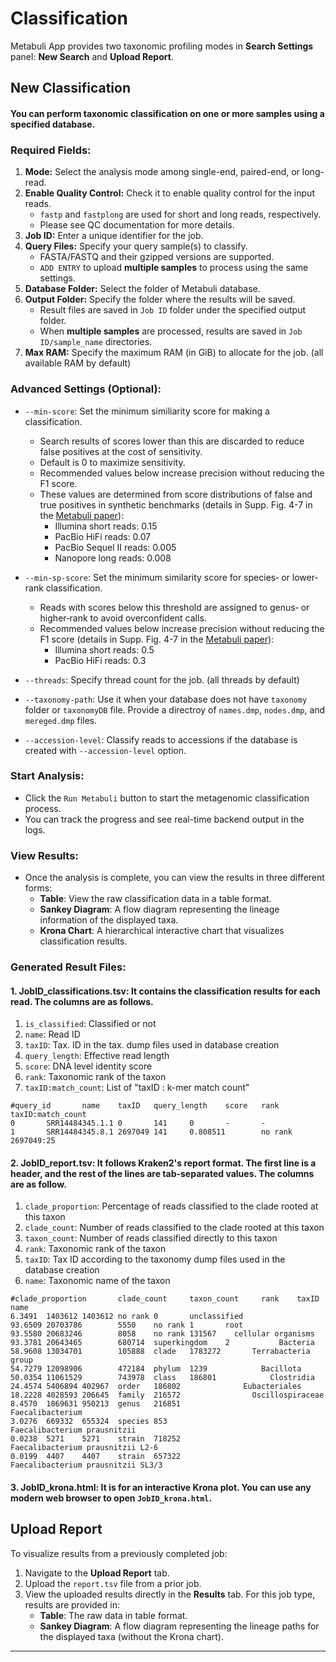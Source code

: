 # Classification
Metabuli App provides two taxonomic profiling modes in **Search Settings** panel: **New Search** and **Upload Report**.
<!-- <img alt="SearchPage_Demo_Image" src="https://github.com/user-attachments/assets/9ab5a86c-5603-4dc7-be3b-baf2ed490ef0" style="max-height: 600px; width: auto;"> -->

## New Classification
#### You can perform taxonomic classification on one or more samples using a specified database.
### Required Fields:
1. **Mode:** Select the analysis mode among single-end, paired-end, or long-read.
2. **Enable Quality Control:** Check it to enable quality control for the input reads. 
    - `fastp` and `fastplong` are used for short and long reads, respectively.
    - Please see QC documentation for more details.
3. **Job ID:** Enter a unique identifier for the job.
4. **Query Files:** Specify your query sample(s) to classify.
    - FASTA/FASTQ and their gzipped versions are supported.
    - `ADD ENTRY` to upload **multiple samples** to process using the same settings.
5. **Database Folder:** Select the folder of Metabuli database.
6. **Output Folder:** Specify the folder where the results will be saved.
    - Result files are saved in `Job ID` folder under the specified output folder.
    - When **multiple samples** are processed, results are saved in `Job ID/sample_name` directories.
7. **Max RAM:** Specify the maximum RAM (in GiB) to allocate for the job. (all available RAM by default)

### Advanced Settings (Optional): 
- `--min-score`: Set the minimum similiarity score for making a classification. 
    - Search results of scores lower than this are discarded to reduce false positives at the cost of sensitivity.
    - Default is 0 to maximize sensitivity.
    - Recommended values below increase precision without reducing the F1 score.
    - These values are determined from score distributions of false and true positives in synthetic benchmarks (details in Supp. Fig. 4-7 in the [Metabuli paper](https://www.nature.com/articles/s41592-024-02273-y.epdf?sharing_token=je_2D5Su0-xVOSjuKSAXF9RgN0jAjWel9jnR3ZoTv0M7gE7NDF_xi_3sW8QdRiwfSJNwqaXItSoeCvr7cvcoQxKLt0oROgWc6urmki9tP80cXEuHPN0D7b4y9y3i8Yv7sZw8MxxhAj7W6p9eZE2zaK3eozdOkXvwADVfso9cXIM%3D)):
        - Illumina short reads: 0.15 
        - PacBio HiFi reads: 0.07
        - PacBio Sequel II reads: 0.005
        - Nanopore long reads: 0.008
- `--min-sp-score`: Set the minimum similarity score for species‐ or lower‐rank classification.
    - Reads with scores below this threshold are assigned to genus‐ or higher‐rank to avoid overconfident calls.
    - Recommended values below increase precision without reducing the F1 score (details in Supp. Fig. 4-7 in the [Metabuli paper](https://www.nature.com/articles/s41592-024-02273-y.epdf?sharing_token=je_2D5Su0-xVOSjuKSAXF9RgN0jAjWel9jnR3ZoTv0M7gE7NDF_xi_3sW8QdRiwfSJNwqaXItSoeCvr7cvcoQxKLt0oROgWc6urmki9tP80cXEuHPN0D7b4y9y3i8Yv7sZw8MxxhAj7W6p9eZE2zaK3eozdOkXvwADVfso9cXIM%3D)):
        - Illumina short reads: 0.5 
        - PacBio HiFi reads: 0.3        
- `--threads`: Specify thread count for the job. (all threads by default)


- `--taxonomy-path`: Use it when your database does not have `taxonomy` folder or `taxonomyDB` file. Provide a directroy of `names.dmp`, `nodes.dmp`, and `mereged.dmp` files. 
- `--accession-level`: Classify reads to accessions if the database is created with `--accession-level` option.

### Start Analysis: 
- Click the `Run Metabuli` button to start the metagenomic classification process.
- You can track the progress and see real-time backend output in the logs.

### View Results: 
   - Once the analysis is complete, you can view the results in three different forms:
     - **Table**: View the raw classification data in a table format.
     - **Sankey Diagram**: A flow diagram representing the lineage information of the displayed taxa.
     - **Krona Chart**: A hierarchical interactive chart that visualizes classification results.

### Generated Result Files:
#### 1. JobID_classifications.tsv: It contains the classification results for each read. The columns are as follows.
1. `is_classified`: Classified or not
2. `name`: Read ID
3. `taxID`: Tax. ID in the tax. dump files used in database creation
4. `query_length`: Effective read length
5. `score`: DNA level identity score
6. `rank`: Taxonomic rank of the taxon
7. `taxID:match_count`: List of "taxID : k-mer match count"
```
#query_id       name    taxID   query_length    score   rank    taxID:match_count
0       SRR14484345.1.1 0       141     0       -       -
1       SRR14484345.8.1 2697049 141     0.808511        no rank 2697049:25
```
#### 2. JobID_report.tsv: It follows Kraken2's report format. The first line is a header, and the rest of the lines are tab-separated values. The columns are as follow.

1. `clade_proportion`: Percentage of reads classified to the clade rooted at this taxon
2. `clade_count`: Number of reads classified to the clade rooted at this taxon
3. `taxon_count`: Number of reads classified directly to this taxon
4. `rank`: Taxonomic rank of the taxon
5. `taxID`: Tax ID according to the taxonomy dump files used in the database creation
6. `name`: Taxonomic name of the taxon

```
#clade_proportion       clade_count     taxon_count     rank    taxID   name
6.3491  1403612 1403612 no rank 0       unclassified
93.6509 20703786        5550    no rank 1       root
93.5580 20683246        8058    no rank 131567    cellular organisms
93.3781 20643465        680714  superkingdom    2           Bacteria
58.9608 13034701        105888  clade   1783272       Terrabacteria group
54.7279 12098906        472184  phylum  1239            Bacillota
50.0354 11061529        743978  class   186801            Clostridia
24.4574 5406894 402967  order   186802              Eubacteriales
18.2228 4028593 206645  family  216572                Oscillospiraceae
8.4570  1869631 950213  genus   216851                  Faecalibacterium
3.0276  669332  655324  species 853                       Faecalibacterium prausnitzii
0.0238  5271    5271    strain  718252                      Faecalibacterium prausnitzii L2-6
0.0199  4407    4407    strain  657322                      Faecalibacterium prausnitzii SL3/3
```

#### 3. JobID_krona.html: It is for an interactive Krona plot. You can use any modern web browser to open `JobID_krona.html`.

## Upload Report

To visualize results from a previously completed job:

1. Navigate to the **Upload Report** tab.
2. Upload the `report.tsv` file from a prior job.
3. View the uploaded results directly in the **Results** tab. For this job type, results are provided in:
   - **Table**: The raw data in table format.
   - **Sankey Diagram**: A flow diagram representing the lineage paths for the displayed taxa (without the Krona chart).
   
---
